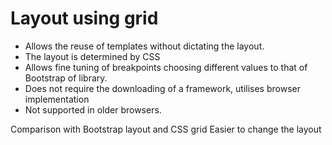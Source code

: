# Layout using grid

* Allows  the reuse of templates without dictating the layout.
* The layout is determined by CSS
* Allows fine tuning of breakpoints choosing different values to that of Bootstrap of library.
* Does not require the downloading of a framework, utilises browser implementation
* Not supported in older browsers.

Comparison with Bootstrap layout and CSS grid
Easier to change the layout
